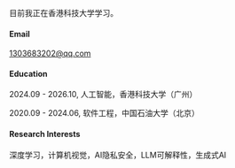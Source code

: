 
目前我正在香港科技大学学习。

#### Email
1303683202@qq.com

#### Education
2024.09 - 2026.10, 人工智能，香港科技大学（广州）

2020.09 - 2024.06, 软件工程，中国石油大学（北京）

#### Research Interests
深度学习，计算机视觉，AI隐私安全，LLM可解释性，生成式AI
